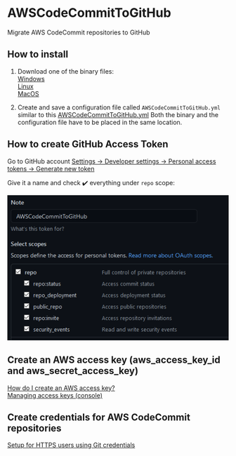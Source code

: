 # AWSCodeCommitToGitHub
Migrate AWS CodeCommit repositories to GitHub

## How to install

1) Download one of the binary files:  
[Windows](https://github.com/otodorov/AWSCodeCommitToGitHub/releases/download/v1.0.0/AWSCodeCommitToGitHub_windows_386.exe)  
[Linux](https://github.com/otodorov/AWSCodeCommitToGitHub/releases/download/v1.0.0/AWSCodeCommitToGitHub_linux_386.bin)  
[MacOS](https://github.com/otodorov/AWSCodeCommitToGitHub/releases/download/v1.0.0/AWSCodeCommitToGitHub_drawin_amd64.bin)  

2) Create and save a configuration file called `AWSCodeCommitToGitHub.yml` similar to this [AWSCodeCommitToGitHub.yml](./AWSCodeCommitToGitHub.yml)
Both the binary and the configuration file have to be placed in the same location.

## How to create GitHub Access Token

Go to GitHub account [Settings -> Developer settings -> Personal access tokens -> Generate new token](https://github.com/settings/profile)

Give it a name and check :heavy_check_mark: everything under `repo` scope:

![GitHub Access Token](./images/AWSCodeCommitToGitHub.PNG)

## Create an AWS access key (aws_access_key_id and aws_secret_access_key)

[How do I create an AWS access key?](https://aws.amazon.com/premiumsupport/knowledge-center/create-access-key/)  
[Managing access keys (console)](https://docs.aws.amazon.com/IAM/latest/UserGuide/id_credentials_access-keys.html#Using_CreateAccessKey)

## Create credentials for AWS CodeCommit repositories

[Setup for HTTPS users using Git credentials](https://docs.aws.amazon.com/codecommit/latest/userguide/setting-up-gc.html)
